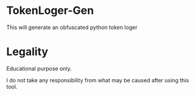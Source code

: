# TokenLoger-Gen
This will generate an obfuscated python token loger

# Legality
Educational purpose only.

I do not take any responsibility from what may be caused after using this tool.
